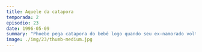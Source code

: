 ```yaml
---
title: Aquele da catapora
temporada: 2
episodio: 23
date: 1996-05-09
summary: "Phoebe pega catapora do bebê logo quando seu ex-namorado volta da missão com a marinha."
image: ./img/23/thumb-medium.jpg
---
```

